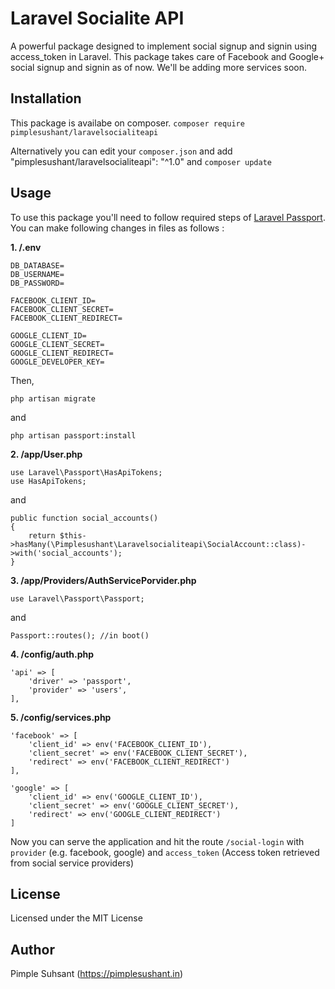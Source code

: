 # Laravel Socialite API
A powerful package designed to implement social signup and signin using access_token in Laravel. This package takes care of Facebook and Google+ social signup and signin as of now. We'll be adding more services soon.
## Installation
This package is availabe on composer. 
```composer require pimplesushant/laravelsocialiteapi```

Alternatively you can edit your ```composer.json``` and add 
"pimplesushant/laravelsocialiteapi": "^1.0"
and ```composer update```
## Usage
To use this package you'll need to follow required steps of [Laravel Passport](https://laravel.com/docs/passport). You can make following changes in files as follows :

**1. /.env**
```
DB_DATABASE=
DB_USERNAME=
DB_PASSWORD=

FACEBOOK_CLIENT_ID=
FACEBOOK_CLIENT_SECRET=
FACEBOOK_CLIENT_REDIRECT=

GOOGLE_CLIENT_ID=
GOOGLE_CLIENT_SECRET=
GOOGLE_CLIENT_REDIRECT=
GOOGLE_DEVELOPER_KEY=
```

Then, 
```
php artisan migrate
``` 
and 
```
php artisan passport:install
```

**2. /app/User.php**
```
use Laravel\Passport\HasApiTokens;
use HasApiTokens;
```

and 

```
public function social_accounts()
{
	return $this->hasMany(\Pimplesushant\Laravelsocialiteapi\SocialAccount::class)->with('social_accounts');
}
```

**3. /app/Providers/AuthServicePorvider.php**
```
use Laravel\Passport\Passport;
```
and
```
Passport::routes(); //in boot()
```

**4. /config/auth.php**
```
'api' => [
    'driver' => 'passport',
    'provider' => 'users',
],
```

**5. /config/services.php**
```
'facebook' => [
    'client_id' => env('FACEBOOK_CLIENT_ID'),
    'client_secret' => env('FACEBOOK_CLIENT_SECRET'),
    'redirect' => env('FACEBOOK_CLIENT_REDIRECT')
],

'google' => [
    'client_id' => env('GOOGLE_CLIENT_ID'),
    'client_secret' => env('GOOGLE_CLIENT_SECRET'),
    'redirect' => env('GOOGLE_CLIENT_REDIRECT')
]
```

Now you can serve the application and hit the route ```/social-login``` with ```provider``` (e.g. facebook, google) and ```access_token``` (Access token retrieved from social service providers)

## License
Licensed under the MIT License

## Author
Pimple Suhsant (https://pimplesushant.in)
